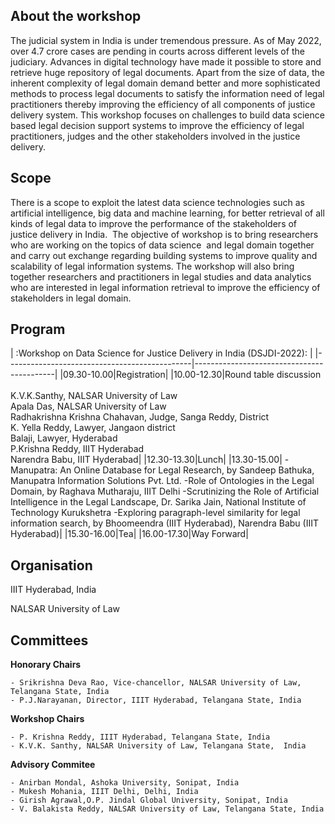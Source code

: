 <!-- # Workshop on Data Science for Justice Delivery in India (DSJDI-2022) -->
## About the workshop
The judicial system in India is under tremendous pressure. As of May 2022, over 4.7 crore cases are pending in courts across different levels of the judiciary. Advances in digital technology  have made it possible to store and retrieve huge repository of legal documents.    Apart from the size of data, the inherent complexity of legal domain demand better and more sophisticated methods to process legal documents to satisfy the information need of legal practitioners thereby improving the efficiency of all components of justice delivery system. This workshop focuses on  challenges to build data science based legal decision support systems  to improve the efficiency of legal practitioners, judges and the other stakeholders involved in the justice delivery. 

## Scope
There is a scope to exploit the latest data science technologies such as artificial intelligence, big data and machine learning,  for better  retrieval of all kinds of legal data to improve the performance of the stakeholders of  justice delivery in India.  The objective of workshop is to bring researchers who are working on the topics of data science  and legal domain together and carry out exchange regarding building systems to improve quality and scalability of  legal information systems. The workshop will also bring together researchers and practitioners in legal studies and data analytics who are interested in legal information retrieval to improve the efficiency of stakeholders in legal domain.

## Program
|          :Workshop on Data Science for Justice Delivery in India (DSJDI-2022):           |
|----------------------------------------------|-------------------------------------------|
|09.30-10.00|Registration| 
|10.00-12.30|Round table discussion </br></br> K.V.K.Santhy, NALSAR University of Law </br> Apala Das, NALSAR University of Law </br> Radhakrishna Krishna Chahavan, Judge, Sanga Reddy, District </br> K. Yella Reddy, Lawyer, Jangaon district </br> Balaji, Lawyer, Hyderabad </br> P.Krishna Reddy, IIIT Hyderabad </br> Narendra Babu, IIIT Hyderabad|
|12.30-13.30|Lunch|
|13.30-15.00| -Manupatra: An Online Database for Legal Research, by Sandeep Bathuka, Manupatra Information Solutions Pvt. Ltd. -Role of Ontologies in the Legal Domain, by Raghava Mutharaju, IIIT Delhi -Scrutinizing the Role of Artificial Intelligence in the Legal Landscape, Dr. Sarika Jain, National Institute of Technology Kurukshetra -Exploring paragraph-level similarity for legal information search, by Bhoomeendra (IIIT Hyderabad), Narendra Babu (IIIT Hyderabad)|
|15.30-16.00|Tea|
|16.00-17.30|Way Forward|


## Organisation
IIIT Hyderabad, India

NALSAR University of Law

## Committees
**Honorary Chairs**

    - Srikrishna Deva Rao, Vice-chancellor, NALSAR University of Law, Telangana State, India 
    - P.J.Narayanan, Director, IIIT Hyderabad, Telangana State, India

**Workshop Chairs**

    - P. Krishna Reddy, IIIT Hyderabad, Telangana State, India
    - K.V.K. Santhy, NALSAR University of Law, Telangana State,  India

**Advisory Commitee**

    - Anirban Mondal, Ashoka University, Sonipat, India
    - Mukesh Mohania, IIIT Delhi, Delhi, India
    - Girish Agrawal,O.P. Jindal Global University, Sonipat, India
    - V. Balakista Reddy, NALSAR University of Law, Telangana State, India 
  

 
